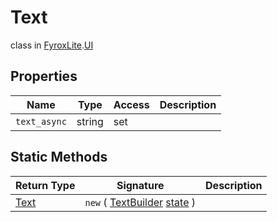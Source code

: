 # Text
class in [FyroxLite](../../scripting_api.md).[UI](../UI.md)
## Properties
| Name | Type | Access | Description |
|---|---|---|---|
| `text_async` | string | set |  |
## Static Methods
| Return Type | Signature | Description |
|---|---|---|
| [Text](../UI/Text.md) | `new` ( [TextBuilder](../UI/TextBuilder.md) <ins>state</ins> ) |  |

